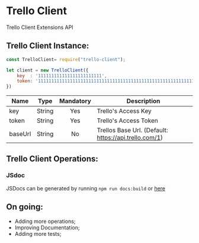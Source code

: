 # Trello Client

Trello Client Extensions API

## Trello Client Instance: 

```javascript
const TrelloClient= require("trello-client");

let client = new TrelloClient({
    key  : '111111111111111111111111',
    token: '111111111111111111111111111111111111111111111111111111111111111111111111'
})
```

| Name    | Type   | Mandatory | Description                                           |
|---------|:------:|:---------:|-------------------------------------------------------|
| key     | String | Yes       | Trello's Access Key                                   |
| token   | String | Yes       | Trello's Access Token                                 | 
| baseUrl | String | No        | Trellos Base Url. (Default: https://api.trello.com/1) |


## Trello Client Operations: 

### JSdoc

JSDocs can be generated by running ```npm run docs:build``` or [here](/api.md)

## On going:
 - Adding more operations;
 - Improving Documentation;
 - Adding more tests;
